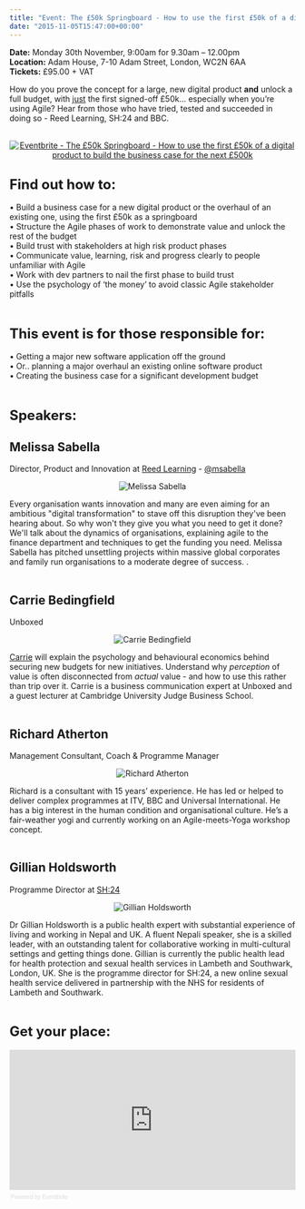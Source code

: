 ```yaml
---
title: "Event: The £50k Springboard - How to use the first £50k of a digital product to build the business case for the next £500k"
date: "2015-11-05T15:47:00+00:00"
---
```


<p><b>Date:</b> Monday 30th November, 9:00am for 9.30am – 12.00pm<br/>
<b>Location:</b> Adam House, 7-10 Adam Street, London, WC2N 6AA<br/>
<b>Tickets:</b> £95.00 + VAT<br/></p>

<p>How do you prove the concept for a large, new digital product <b>and</b> unlock a full budget, with <u>just</u> the first signed-off £50k… especially when you’re using Agile? Hear from those who have tried, tested and succeeded in doing so - Reed Learning,  SH:24 and BBC.<br/> 
<br/></p>

<p align="center"><a href="http://www.eventbrite.co.uk/e/the-50k-springboard-how-to-use-the-first-50k-of-a-digital-product-to-build-the-business-case-for-tickets-19361500770?ref=ebtn" target="_blank"><img src="https://www.eventbrite.co.uk/custombutton?eid=19361500770" alt="Eventbrite - The £50k Springboard - How to use the first £50k of a digital product to build the business case for the next £500k" /></a></p>

<h2 class="super_sub_heading"><font size="5">Find out how to:</font></h2>

<p>• Build a business case for a new digital product or the overhaul of an existing one, using the first £50k as a springboard<br/>
• Structure the Agile phases of work to demonstrate value and unlock the rest of the budget<br/>
• Build trust with stakeholders at high risk product phases<br/>
• Communicate value, learning, risk and progress clearly to people unfamiliar with Agile<br/>
• Work with dev partners to nail the first phase to build trust<br/>
• Use the psychology of ‘the money’ to avoid classic Agile stakeholder pitfalls<br/>
<br/></p>

<h2 class="super_sub_heading"><font size="5">This event is for those responsible for:</font></h2>

<p>• Getting a major new software application off the ground<br/>
• Or.. planning a major overhaul an existing online software product<br/>
• Creating the business case for a significant development budget<br/?
• Defining the pathway from idea to creation of a large digital product or service<br/>
<br/></p>

<h2 class="super_sub_heading"><font size="5">Speakers:</font></h2>

<h2 class="super_sub_heading">Melissa Sabella</h2>

<p>Director, Product and Innovation at <a href="http://www.reedlearning.com">Reed Learning</a> - <a href="https://twitter.com/msabella">@msabella</a><br/></p>

<p align="center"><img src="http://bit.ly/1k4HoxB" alt="Melissa Sabella"></p> 

<p>Every organisation wants innovation and many are even aiming for an ambitious &quot;digital transformation&quot; to stave off this disruption they&#39;ve been hearing about. So why won&#39;t they give you what  you need to get it done? We&#39;ll talk about the dynamics of organisations, explaining agile to the finance department and techniques to get the funding you need. Melissa Sabella has pitched unsettling projects within massive global corporates and family run organisations to a moderate degree of success. .<br/>
<br/></p>

<h2 class="super_sub_heading">Carrie Bedingfield</h2>

<p>Unboxed</b><br/></p>

<p align="center"><img src="http://bit.ly/1NBr3r2" alt="Carrie Bedingfield"></p> 

<p><a href="../people/carrie-bedingfield">Carrie</a> will explain the psychology and behavioural economics behind securing new budgets for new initiatives. Understand why ​<i>perception</i> of value is often disconnected from ​<i>actual</i> value - and how to use this rather than trip over it. Carrie is a business communication expert at Unboxed and a guest lecturer at Cambridge University Judge Business School.<br/>
<br/></p>

<h2 class="super_sub_heading">Richard Atherton</h2>

<p>Management Consultant, Coach &amp; Programme Manager</b><br/></p>

<p align="center"><img src="http://bit.ly/1SWgOlM" alt="Richard Atherton"></p> 

<p>Richard is a consultant with 15 years’ experience. He has led or helped to deliver complex programmes at ITV, BBC and Universal International. He has a big interest in the human condition and organisational culture. He’s a fair-weather yogi and currently working on an Agile-meets-Yoga workshop concept.<br/>
<br/></p>

<h2 class="super_sub_heading">Gillian Holdsworth</h2>

<p>Programme Director at <a href="../project-stories/sh24">SH:24</a></b><br/></p>

<p align="center"><img src="http://bit.ly/1GHO0Mo" alt="Gillian Holdsworth"></p>

<p>Dr Gillian Holdsworth is a public health expert with substantial experience of living and working in Nepal and UK. A fluent Nepali speaker, she is a skilled leader, with an outstanding talent for collaborative working in multi-cultural settings and getting things done. Gillian is currently the public health lead for health protection and sexual health services in Lambeth and Southwark, London, UK. She is the programme director for SH:24, a new online sexual health service delivered in partnership with the NHS for residents of Lambeth and Southwark.<br/>
<br/></p>

<h2 class="super_sub_heading"><font size="5">Get your place:</font></h2>

<div style="width:100%; text-align:left;" ><iframe  src="https://eventbrite.co.uk/tickets-external?eid=19361500770&amp;ref=etckt" frameborder="0" height="247" width="100%" vspace="0" hspace="0" marginheight="5" marginwidth="5" scrolling="auto" allowtransparency="true"></iframe><div style="font-family:Helvetica, Arial; font-size:10px; padding:5px 0 5px; margin:2px; width:100%; text-align:left;" ><a class="powered-by-eb" style="color: #dddddd; text-decoration: none;" target="_blank" href="http://www.eventbrite.co.uk/r/etckt">Powered by Eventbrite</a></div></div>
